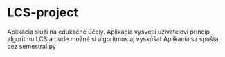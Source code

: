 # LCS-project 
Aplikácia slúži na edukačné účely. Aplikácia vysvetlí užívatelovi princíp algoritmu LCS a bude možné si algoritmus aj vyskúšat
Aplikacia sa spušta cez semestral.py
